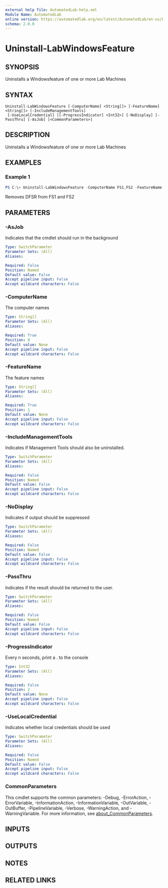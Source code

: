 ```yaml
---
external help file: AutomatedLab-help.xml
Module Name: AutomatedLab
online version: https://automatedlab.org/en/latest/AutomatedLab/en-us/Uninstall-LabWindowsFeature
schema: 2.0.0
---
```


# Uninstall-LabWindowsFeature

## SYNOPSIS
Uninstalls a Windowsfeature of one or more Lab Machines

## SYNTAX

```
Uninstall-LabWindowsFeature [-ComputerName] <String[]> [-FeatureName] <String[]> [-IncludeManagementTools]
 [-UseLocalCredential] [[-ProgressIndicator] <Int32>] [-NoDisplay] [-PassThru] [-AsJob] [<CommonParameters>]
```

## DESCRIPTION
Uninstalls a Windowsfeature of one or more Lab Machines

## EXAMPLES

### Example 1
```powershell
PS C:\> Uninstall-LabWindowsFeature -ComputerName FS1,FS2 -FeatureName FS-DFS-Replication -IncludeManagementTools
```

Removes DFSR from FS1 and FS2

## PARAMETERS

### -AsJob
Indicates that the cmdlet should run in the background

```yaml
Type: SwitchParameter
Parameter Sets: (All)
Aliases:

Required: False
Position: Named
Default value: False
Accept pipeline input: False
Accept wildcard characters: False
```

### -ComputerName
The computer names

```yaml
Type: String[]
Parameter Sets: (All)
Aliases:

Required: True
Position: 0
Default value: None
Accept pipeline input: False
Accept wildcard characters: False
```

### -FeatureName
The feature names

```yaml
Type: String[]
Parameter Sets: (All)
Aliases:

Required: True
Position: 1
Default value: None
Accept pipeline input: False
Accept wildcard characters: False
```

### -IncludeManagementTools
Indicates if Management Tools should also be uninstalled.

```yaml
Type: SwitchParameter
Parameter Sets: (All)
Aliases:

Required: False
Position: Named
Default value: False
Accept pipeline input: False
Accept wildcard characters: False
```

### -NoDisplay
Indicates if output should be suppressed

```yaml
Type: SwitchParameter
Parameter Sets: (All)
Aliases:

Required: False
Position: Named
Default value: False
Accept pipeline input: False
Accept wildcard characters: False
```

### -PassThru
Indicates if the result should be returned to the user.

```yaml
Type: SwitchParameter
Parameter Sets: (All)
Aliases:

Required: False
Position: Named
Default value: False
Accept pipeline input: False
Accept wildcard characters: False
```

### -ProgressIndicator
Every n seconds, print a .
to the console

```yaml
Type: Int32
Parameter Sets: (All)
Aliases:

Required: False
Position: 2
Default value: None
Accept pipeline input: False
Accept wildcard characters: False
```

### -UseLocalCredential
Indicates whether local credentials should be used

```yaml
Type: SwitchParameter
Parameter Sets: (All)
Aliases:

Required: False
Position: Named
Default value: False
Accept pipeline input: False
Accept wildcard characters: False
```

### CommonParameters
This cmdlet supports the common parameters: -Debug, -ErrorAction, -ErrorVariable, -InformationAction, -InformationVariable, -OutVariable, -OutBuffer, -PipelineVariable, -Verbose, -WarningAction, and -WarningVariable. For more information, see [about_CommonParameters](http://go.microsoft.com/fwlink/?LinkID=113216).

## INPUTS

## OUTPUTS

## NOTES

## RELATED LINKS

